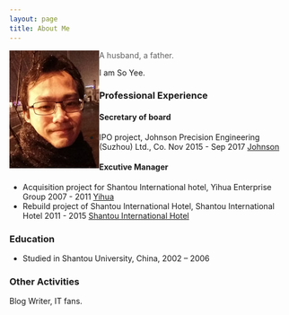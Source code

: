 ```yaml
---
layout: page
title: About Me
---
```



<p class="full-width no-margin"><img src="/public/image/profile.jpg" alt="So" align="left"/></p>

<blockquote class="full-width"><p>A husband, a father.</p></blockquote>

I am So Yee. 

### Professional Experience ###

#### Secretary of board ####
* IPO project, Johnson Precision Engineering (Suzhou) Ltd., Co. Nov 2015 - Sep 2017 [Johnson](http://www.jspesz.com/index_en.html)

#### Excutive Manager ####
* Acquisition project for Shantou International hotel, Yihua Enterprise Group 2007 - 2011 [Yihua](http://www.yihuagroup.com/)
* Rebuild project of Shantou International Hotel, Shantou International Hotel 2011 - 2015 [Shantou International Hotel](http://ngdst.gshmhotels.com/)


### Education
* Studied in Shantou University, China, 2002 – 2006


### Other Activities

Blog Writer, IT fans.

